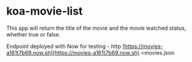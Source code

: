 # koa-movie-list

This app will return the title of the movie and the movie watched status, whether true or false.

Endpoint deployed with Now for testing - http [https://movies-a161t7b69.now.sh](https://movies-a161t7b69.now.sh) <movies.json


